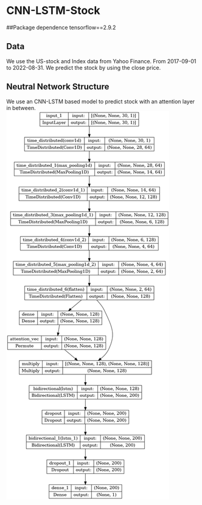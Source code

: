 # CNN-LSTM-Stock

##Package dependence
tensorflow==2.9.2

## Data
We use the US-stock and Index data from Yahoo Finance. From 2017-09-01 to 2022-08-31. We predict the stock by using the close price.



## Neutral Network Structure
We use an CNN-LSTM based model to predict stock with an attention layer in between. 
![Network](model.png)

